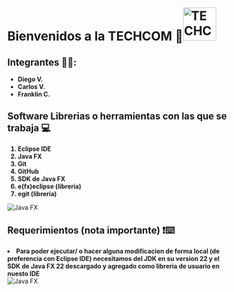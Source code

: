 <h1><b>Bienvenidos a la TECHCOM 🤖</b><img src="https://github.com/user-attachments/assets/0f46b5a5-010d-40fb-8b48-7ac536d0850d" alt="TECHCOM" width="75" height="75">
</h1>
 <h2><b>Integrantes 🧑‍💻:</b></h2>
 <ul>
  <b>
  <li>Diego V.</li>
  <li>Carlos V.</li>
  <li>Franklin C.</li></b>
 </ul>
 <h2><b>Software Librerias o herramientas con las que se trabaja 💻</b></h2>
 <ol> 
           <b>
           <li>Eclipse IDE</li>
           <li>Java FX</li>
           <li>Git</li>
           <li>GitHub</li>
           <li>SDK de Java FX</li>
           <li>e(fx)eclipse (libreria)</li>
           <li>egit (libreria)</li></b>
 </ol>
<img src="https://upload.wikimedia.org/wikipedia/en/c/cc/JavaFX_Logo.png" alt="Java FX">
<b><h2>Requerimientos (nota importante) ❗⌨️</h2>
<li>Para poder ejecutar/ o hacer alguna modificacion de forma local (de preferencia con Eclipse IDE) necesitamos del JDK en su version 22 y el SDK de Java FX 22 descargado y agregado como libreria de usuario en nuesto IDE</li>
</b>
<img src="https://miro.medium.com/v2/resize:fit:540/1*nNTk-j2uaKhxyj3GXsYNdg.png" alt="Java FX">
